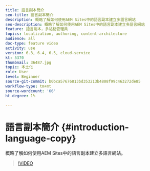 ```yaml
---
title: 語言副本簡介
seo-title: 語言副本簡介
description: 概略了解如何使用AEM Sites中的語言副本建立多語言網站
seo-description: 概略了解如何使用AEM Sites中的語言副本建立多語言網站
feature: 語言副本，多站點管理員
topics: localization, authoring, content-architecture
audience: all
doc-type: feature video
activity: use
version: 6.3, 6.4, 6.5, cloud-service
kt: 5370
thumbnail: 36487.jpg
topic: 本土化
role: User
level: Beginner
source-git-commit: b0bca57676813bd353213b4808f99c463272de85
workflow-type: tm+mt
source-wordcount: '66'
ht-degree: 1%

---
```



# 語言副本簡介 {#introduction-language-copy}

概略了解如何使用AEM Sites中的語言副本建立多語言網站。

>[!VIDEO](https://video.tv.adobe.com/v/36487?quality=12&learn=on)
